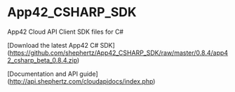 App42_CSHARP_SDK
================

App42 Cloud API Client SDK files for C#

[Download the latest App42 C# SDK] (https://github.com/shephertz/App42_CSHARP_SDK/raw/master/0.8.4/app42_csharp_beta_0.8.4.zip)

[Documentation and API guide] (http://api.shephertz.com/cloudapidocs/index.php)
